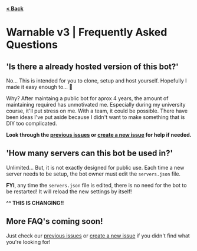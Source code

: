 [**< Back**](./README.md)

# Warnable v3 | Frequently Asked Questions

## 'Is there a already hosted version of this bot?'
No... This is intended for you to clone, setup and host yourself. Hopefully I made it easy enough to... 🤞

Why?
After maintaing a public bot for aprox 4 years, the amount of maintaining required has unmotivated me. Especially during my university course, it'll put stress on me.
With a team, it could be possible. There have been ideas I've put aside because I didn't want to make something that is DIY too complicated.

**Look through the [previous issues](https://github.com/zacimac/warnable/issues?q=is%3Aissue+is%3Aclosed) or [create a new issue](https://github.com/zacimac/warnable/issues/new) for help if needed.**

## 'How many servers can this bot be used in?'
Unlimited... But, it is not exactly designed for public use. Each time a new server needs to be setup, the bot owner must edit the `servers.json` file. 

**FYI**, any time the `servers.json` file is edited, there is no need for the bot to be restarted! It will reload the new settings by itself!

**^^ THIS IS CHANGING!!**

## More FAQ's coming soon!
Just check our [previous issues](https://github.com/zacimac/warnable/issues?q=is%3Aissue+is%3Aclosed) or [create a new issue](https://github.com/zacimac/warnable/issues/new) if you didn't find what you're looking for!
